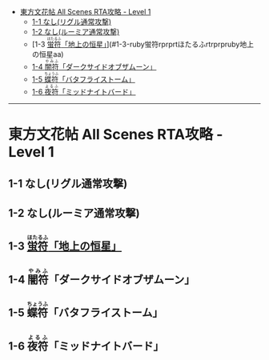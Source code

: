 <!-- TOC depthFrom:1 depthTo:2 -->

- [東方文花帖 All Scenes RTA攻略 - Level 1](#東方文花帖-all-scenes-rta攻略---level-1)
  - [1-1 なし(リグル通常攻撃)](#1-1-なしリグル通常攻撃)
  - [1-2 なし(ルーミア通常攻撃)](#1-2-なしルーミア通常攻撃)
  - [1-3 [<ruby>蛍符<rp>(</rp><rt>ほたるふ</rt><rp>)</rp></ruby>「地上の恒星」](aa)](#1-3-ruby蛍符rprprtほたるふrtrprpruby地上の恒星aa)
  - [1-4 <ruby>闇符<rp>(</rp><rt>やみふ</rt><rp>)</rp></ruby>「ダークサイドオブザムーン」](#1-4-ruby闇符rprprtやみふrtrprprubyダークサイドオブザムーン)
  - [1-5 <ruby>蝶符<rp>(</rp><rt>ちょうふ</rt><rp>)</rp></ruby>「バタフライストーム」](#1-5-ruby蝶符rprprtちょうふrtrprprubyバタフライストーム)
  - [1-6 <ruby>夜符<rp>(</rp><rt>よるふ</rt><rp>)</rp></ruby>「ミッドナイトバード」](#1-6-ruby夜符rprprtよるふrtrprprubyミッドナイトバード)

<!-- /TOC -->


----

# 東方文花帖 All Scenes RTA攻略 - Level 1

## 1-1 なし(リグル通常攻撃)

## 1-2 なし(ルーミア通常攻撃)

## 1-3 [<ruby>蛍符<rp>(</rp><rt>ほたるふ</rt><rp>)</rp></ruby>「地上の恒星」](aa)

## 1-4 <ruby>闇符<rp>(</rp><rt>やみふ</rt><rp>)</rp></ruby>「ダークサイドオブザムーン」

## 1-5 <ruby>蝶符<rp>(</rp><rt>ちょうふ</rt><rp>)</rp></ruby>「バタフライストーム」

## 1-6 <ruby>夜符<rp>(</rp><rt>よるふ</rt><rp>)</rp></ruby>「ミッドナイトバード」
